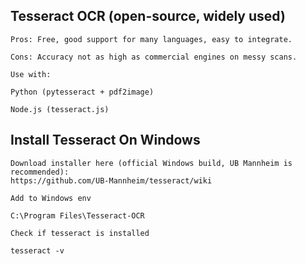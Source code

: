 ## Tesseract OCR (open-source, widely used)

    Pros: Free, good support for many languages, easy to integrate.

    Cons: Accuracy not as high as commercial engines on messy scans.

    Use with:

    Python (pytesseract + pdf2image)

    Node.js (tesseract.js)

## Install Tesseract On Windows

    Download installer here (official Windows build, UB Mannheim is recommended):
    https://github.com/UB-Mannheim/tesseract/wiki

    Add to Windows env
    
    C:\Program Files\Tesseract-OCR

    Check if tesseract is installed

    tesseract -v
